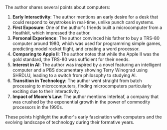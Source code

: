 The author shares several points about computers:

1. **Early Interactivity**: The author mentions an early desire for a desk that could respond to keystrokes in real-time, unlike punch card systems.
2. **First Exposure**: One of the author's friends built a microcomputer from a Heathkit, which impressed the author.
3. **Personal Experience**: The author convinced his father to buy a TRS-80 computer around 1980, which was used for programming simple games, predicting model rocket flight, and creating a word processor.
4. **Comparing to Apple II**: The author notes that while the Apple II was the gold standard, the TRS-80 was sufficient for their needs.
5. **Interest in AI**: The author was inspired by a novel featuring an intelligent computer and a PBS documentary showing Terry Winograd using SHRDLU, leading to a switch from philosophy to studying AI.
6. **Transition in Technology**: The author went straight from batch processing to microcomputers, finding microcomputers particularly exciting due to their interactivity.
7. **Impact of Moore's Law**: The author mentions Interleaf, a company that was crushed by the exponential growth in the power of commodity processors in the 1990s.

These points highlight the author's early fascination with computers and the evolving landscape of technology during their formative years.